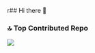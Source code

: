 r## Hi there 👋

<!--
**paidakullawarlaxmi/paidakullawarlaxmi** is a ✨ _special_ ✨ repository because its `README.md` (this file) appears on your GitHub profile.

<div align="center">
  <img src="https://github.com/paidakullawarlaxmi/paidakullawarlaxmi/blob/main/Banner.png" alt="DevOpsShack Banner">
</div>

<h3 align="center">Full stack developer. I work in the Corporate IT Sector and in my free time .</h3>

Here are some ideas to get you started:

- 🔭 I’m currently working on ...
- 🌱 I’m currently learning ...
- 👯 I’m looking to collaborate on ...
- 🤔 I’m looking for help with ...
- 💬 Ask me about ...
- 📫 How to reach me: ...
- 😄 Pronouns: ...
- ⚡ Fun fact: ...
-->

### 🔝 Top Contributed Repo
![](https://github-contributor-stats.vercel.app/api?usernamepaidakullwarlaxmi&limit=5&theme=flat&combine_all_yearly_contributions=true)
